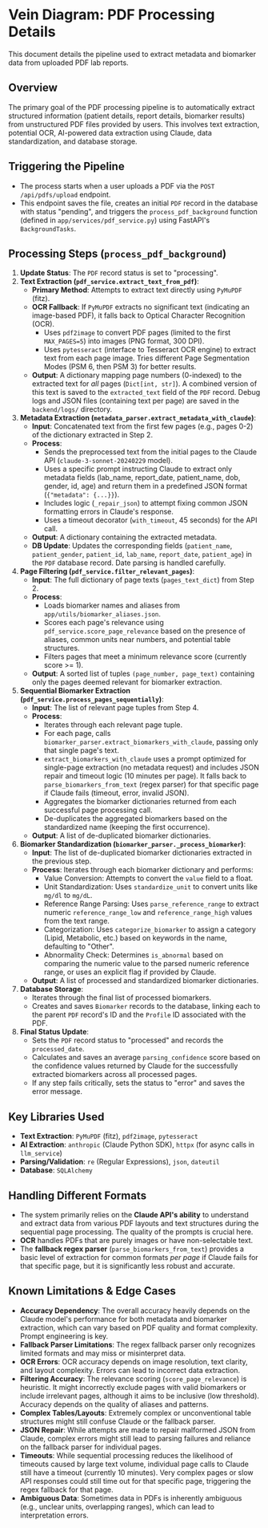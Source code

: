 # Vein Diagram: PDF Processing Details

This document details the pipeline used to extract metadata and biomarker data from uploaded PDF lab reports.

## Overview

The primary goal of the PDF processing pipeline is to automatically extract structured information (patient details, report details, biomarker results) from unstructured PDF files provided by users. This involves text extraction, potential OCR, AI-powered data extraction using Claude, data standardization, and database storage.

## Triggering the Pipeline

-   The process starts when a user uploads a PDF via the `POST /api/pdfs/upload` endpoint.
-   This endpoint saves the file, creates an initial `PDF` record in the database with status "pending", and triggers the `process_pdf_background` function (defined in `app/services/pdf_service.py`) using FastAPI's `BackgroundTasks`.

## Processing Steps (`process_pdf_background`)

1.  **Update Status**: The `PDF` record status is set to "processing".
2.  **Text Extraction (`pdf_service.extract_text_from_pdf`)**:
    *   **Primary Method**: Attempts to extract text directly using `PyMuPDF` (fitz).
    *   **OCR Fallback**: If `PyMuPDF` extracts no significant text (indicating an image-based PDF), it falls back to Optical Character Recognition (OCR).
        *   Uses `pdf2image` to convert PDF pages (limited to the first `MAX_PAGES=5`) into images (PNG format, 300 DPI).
        *   Uses `pytesseract` (interface to Tesseract OCR engine) to extract text from each page image. Tries different Page Segmentation Modes (PSM 6, then PSM 3) for better results.
    *   **Output**: A dictionary mapping page numbers (0-indexed) to the extracted text for *all* pages (`Dict[int, str]`). A combined version of this text is saved to the `extracted_text` field of the `PDF` record. Debug logs and JSON files (containing text per page) are saved in the `backend/logs/` directory.
3.  **Metadata Extraction (`metadata_parser.extract_metadata_with_claude`)**:
    *   **Input**: Concatenated text from the first few pages (e.g., pages 0-2) of the dictionary extracted in Step 2.
    *   **Process**:
        *   Sends the preprocessed text from the initial pages to the Claude API (`claude-3-sonnet-20240229` model).
        *   Uses a specific prompt instructing Claude to extract only metadata fields (lab_name, report_date, patient_name, dob, gender, id, age) and return them in a predefined JSON format (`{"metadata": {...}}`).
        *   Includes logic (`_repair_json`) to attempt fixing common JSON formatting errors in Claude's response.
        *   Uses a timeout decorator (`with_timeout`, 45 seconds) for the API call.
    *   **Output**: A dictionary containing the extracted metadata.
    *   **DB Update**: Updates the corresponding fields (`patient_name`, `patient_gender`, `patient_id`, `lab_name`, `report_date`, `patient_age`) in the `PDF` database record. Date parsing is handled carefully.
4.  **Page Filtering (`pdf_service.filter_relevant_pages`)**:
    *   **Input**: The full dictionary of page texts (`pages_text_dict`) from Step 2.
    *   **Process**:
        *   Loads biomarker names and aliases from `app/utils/biomarker_aliases.json`.
        *   Scores each page's relevance using `pdf_service.score_page_relevance` based on the presence of aliases, common units near numbers, and potential table structures.
        *   Filters pages that meet a minimum relevance score (currently score >= 1).
    *   **Output**: A sorted list of tuples `(page_number, page_text)` containing only the pages deemed relevant for biomarker extraction.
5.  **Sequential Biomarker Extraction (`pdf_service.process_pages_sequentially`)**:
    *   **Input**: The list of relevant page tuples from Step 4.
    *   **Process**:
        *   Iterates through each relevant page tuple.
        *   For each page, calls `biomarker_parser.extract_biomarkers_with_claude`, passing only that single page's text.
        *   `extract_biomarkers_with_claude` uses a prompt optimized for single-page extraction (no metadata request) and includes JSON repair and timeout logic (10 minutes per page). It falls back to `parse_biomarkers_from_text` (regex parser) for that specific page if Claude fails (timeout, error, invalid JSON).
        *   Aggregates the biomarker dictionaries returned from each successful page processing call.
        *   De-duplicates the aggregated biomarkers based on the standardized name (keeping the first occurrence).
    *   **Output**: A list of de-duplicated biomarker dictionaries.
6.  **Biomarker Standardization (`biomarker_parser._process_biomarker`)**:
    *   **Input**: The list of de-duplicated biomarker dictionaries extracted in the previous step.
    *   **Process**: Iterates through each biomarker dictionary and performs:
        *   Value Conversion: Attempts to convert the `value` field to a float.
        *   Unit Standardization: Uses `standardize_unit` to convert units like `mg/dl` to `mg/dL`.
        *   Reference Range Parsing: Uses `parse_reference_range` to extract numeric `reference_range_low` and `reference_range_high` values from the text range.
        *   Categorization: Uses `categorize_biomarker` to assign a category (Lipid, Metabolic, etc.) based on keywords in the name, defaulting to "Other".
        *   Abnormality Check: Determines `is_abnormal` based on comparing the numeric value to the parsed numeric reference range, or uses an explicit flag if provided by Claude.
    *   **Output**: A list of processed and standardized biomarker dictionaries.
7.  **Database Storage**:
    *   Iterates through the final list of processed biomarkers.
    *   Creates and saves `Biomarker` records to the database, linking each to the parent `PDF` record's ID and the `Profile` ID associated with the PDF.
8.  **Final Status Update**:
    *   Sets the `PDF` record status to "processed" and records the `processed_date`.
    *   Calculates and saves an average `parsing_confidence` score based on the confidence values returned by Claude for the successfully extracted biomarkers across all processed pages.
    *   If any step fails critically, sets the status to "error" and saves the error message.

## Key Libraries Used

-   **Text Extraction**: `PyMuPDF` (fitz), `pdf2image`, `pytesseract`
-   **AI Extraction**: `anthropic` (Claude Python SDK), `httpx` (for async calls in `llm_service`)
-   **Parsing/Validation**: `re` (Regular Expressions), `json`, `dateutil`
-   **Database**: `SQLAlchemy`

## Handling Different Formats

-   The system primarily relies on the **Claude API's ability** to understand and extract data from various PDF layouts and text structures during the sequential page processing. The quality of the prompts is crucial here.
-   **OCR** handles PDFs that are purely images or have non-selectable text.
-   The **fallback regex parser** (`parse_biomarkers_from_text`) provides a basic level of extraction for common formats *per page* if Claude fails for that specific page, but it is significantly less robust and accurate.

## Known Limitations & Edge Cases

-   **Accuracy Dependency**: The overall accuracy heavily depends on the Claude model's performance for both metadata and biomarker extraction, which can vary based on PDF quality and format complexity. Prompt engineering is key.
-   **Fallback Parser Limitations**: The regex fallback parser only recognizes limited formats and may miss or misinterpret data.
-   **OCR Errors**: OCR accuracy depends on image resolution, text clarity, and layout complexity. Errors can lead to incorrect data extraction.
-   **Filtering Accuracy**: The relevance scoring (`score_page_relevance`) is heuristic. It might incorrectly exclude pages with valid biomarkers or include irrelevant pages, although it aims to be inclusive (low threshold). Accuracy depends on the quality of aliases and patterns.
-   **Complex Tables/Layouts**: Extremely complex or unconventional table structures might still confuse Claude or the fallback parser.
-   **JSON Repair**: While attempts are made to repair malformed JSON from Claude, complex errors might still lead to parsing failures and reliance on the fallback parser for individual pages.
-   **Timeouts**: While sequential processing reduces the likelihood of timeouts caused by large text volume, individual page calls to Claude still have a timeout (currently 10 minutes). Very complex pages or slow API responses could still time out for that specific page, triggering the regex fallback for that page.
-   **Ambiguous Data**: Sometimes data in PDFs is inherently ambiguous (e.g., unclear units, overlapping ranges), which can lead to interpretation errors.
